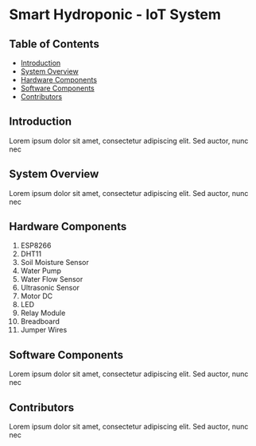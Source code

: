 # Smart Hydroponic - IoT System

## Table of Contents

- [Introduction](#introduction)
- [System Overview](#system-overview)
- [Hardware Components](#hardware-components)
- [Software Components](#software-components)
- [Contributors](#contributors)

## Introduction

Lorem ipsum dolor sit amet, consectetur adipiscing elit. Sed auctor, nunc nec

## System Overview

Lorem ipsum dolor sit amet, consectetur adipiscing elit. Sed auctor, nunc nec

## Hardware Components

1. ESP8266
2. DHT11
3. Soil Moisture Sensor
4. Water Pump
5. Water Flow Sensor
6. Ultrasonic Sensor
7. Motor DC
8. LED
9. Relay Module
10. Breadboard
11. Jumper Wires

## Software Components

Lorem ipsum dolor sit amet, consectetur adipiscing elit. Sed auctor, nunc nec

## Contributors

Lorem ipsum dolor sit amet, consectetur adipiscing elit. Sed auctor, nunc nec
